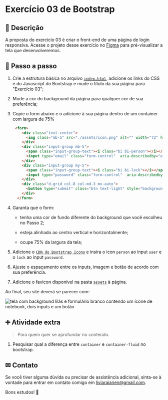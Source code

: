 # Exercício 03 de Bootstrap

## 📝 Descrição 

A proposta do exercício 03 é criar o front-end de uma página de login responsiva. Acesse o projeto desse exercício no [Figma](https://www.figma.com/file/oPwKQXln2Ajp3PsbZUCnq0/exerc%C3%ADcio-03?type=design&node-id=1%3A2&mode=dev) para pré-visualizar a tela que desenvolveremos.

## 📑 Passo a passo

1. Crie a estrutura básica no arquivo [`index.html`](./index.html), adicione os links do CSS e do Javascript do Bootstrap e mude o título da sua página para "Exercício 03";

2. Mude a cor do background da página para qualquer cor de sua preferência;

3. Copie o form abaixo e o adicione à sua página dentro de um container com largura de 75%

    ```html
     <form>
        <div class="text-center">
          <img class="mb-5" src="./assets/icon.png" alt="" width="72" height="57">
        </div>
        <div class="input-group mb-5">
          <span class="input-group-text"><i class="bi bi-person"></i></span>
          <input type="email" class="form-control"  aria-describedby="emailHelp" placeholder="user">
        </div>
        <div class="input-group my-5">
          <span class="input-group-text"><i class="bi bi-lock"></i></span>
          <input type="password" class="form-control"  aria-describedby="emailHelp" placeholder="password">
        </div>
        <div class="d-grid col-8 col-md-3 mx-auto">
          <button type="submit" class="btn text-light" style="background-color: #8F5AFA;">sign in</button>
        </div>
      </form>
    ```

4. Garanta que o form:

    - tenha uma cor de fundo diferente do background que você escolheu no Passo 2;

    - esteja alinhado ao centro vertical e horizontalmente;

    - ocupe 75% da largura da tela;

5. Adicione o [`CDN do Bootstrap Icons`](https://www.bootstrapcdn.com/bootstrapicons/) e insira o icon `person` ao input `user` e o `lock` ao input `password`.

6. Ajuste o espaçamento entre os inputs, imagem e botão de acordo com sua preferência.

7. Adicione o favicon disponível na pasta [`assets`](./assets/) à página.

Ao final, seu site deverá se parecer com:

![tela com background lilás e formulário branco contendo um ícone de notebook, dois inputs e um botão](./assets/resultado.png)

## ➕ Atividade extra
> Para quem quer se aprofundar no conteúdo.

1. Pesquisar qual a diferença entre `container` e `container-fluid` no bootstrap.

## ✉ Contato

Se você tiver alguma dúvida ou precisar de assistência adicional, sinta-se à vontade para entrar em contato comigo em [liviaraianen@gmail.com](mailto:liviaraianen@gmail.com). 

Bons estudos! 💜